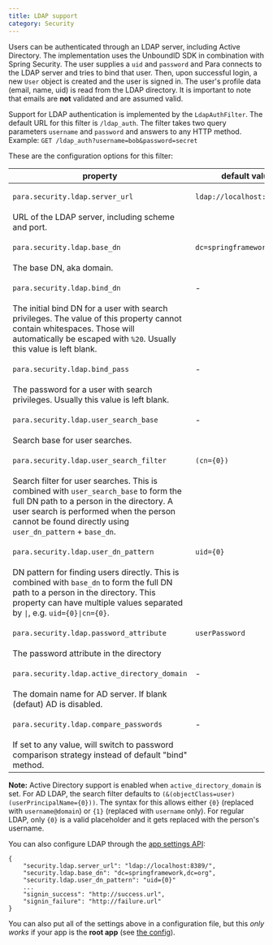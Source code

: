```yaml
---
title: LDAP support
category: Security
---
```


Users can be authenticated through an LDAP server, including Active Directory. The implementation uses the UnboundID
SDK in combination with Spring Security. The user supplies a `uid` and `password` and Para connects to the LDAP server
and tries to bind that user. Then, upon successful login, a new `User` object is created and the user is signed in.
The user's profile data (email, name, uid) is read from the LDAP directory. It is important to note that emails are
**not** validated and are assumed valid.

Support for LDAP authentication is implemented by the `LdapAuthFilter`. The default URL for this filter is
`/ldap_auth`. The filter takes two query parameters `username` and `password` and answers to any HTTP method.
Example: `GET /ldap_auth?username=bob&password=secret`

These are the configuration options for this filter:

<table class="table table-striped">
	<thead>
		<tr>
			<th>property</th>
			<th>default value</th>
		</tr>
	</thead>
	<tbody>
		<tr><td>

`para.security.ldap.server_url`</td><td>

`ldap://localhost:8389/`</td></tr>
		<tr><td>URL of the LDAP server, including scheme and port.</td></tr>
		<tr><td>

`para.security.ldap.base_dn`</td><td>

`dc=springframework,dc=org`</td></tr>
		<tr><td>The base DN, aka domain.</td></tr>
		<tr><td>

`para.security.ldap.bind_dn`</td><td>-</td></tr>
		<tr><td>The initial bind DN for a user with search privileges. The value of this property cannot contain whitespaces.
Those will automatically be escaped with `%20`. Usually this value is left blank.</td></tr>
		<tr><td>

`para.security.ldap.bind_pass`</td><td>-</td></tr>
		<tr><td>The password for a user with search privileges. Usually this value is left blank.</td></tr>
		<tr><td>

`para.security.ldap.user_search_base`</td><td>-</td></tr>
		<tr><td>Search base for user searches.</td></tr>
		<tr><td>

`para.security.ldap.user_search_filter`</td><td>

`(cn={0})`</td></tr>
		<tr><td>Search filter for user searches. This is combined with `user_search_base` to form the full DN path to a person in the directory.
A user search is performed when the person cannot be found directly using `user_dn_pattern` + `base_dn`.</td></tr>
		<tr><td>

`para.security.ldap.user_dn_pattern`</td><td>

`uid={0}`</td></tr>
		<tr><td>DN pattern for finding users directly. This is combined with `base_dn` to form the full DN path to a person in the directory.
This property can have multiple values separated by `|`, e.g. `uid={0}|cn={0}`.</td></tr>
		<tr><td>

`para.security.ldap.password_attribute`</td><td>

`userPassword`</td></tr>
		<tr><td>The password attribute in the directory</td></tr>
		<tr><td>

`para.security.ldap.active_directory_domain`</td><td>-</td></tr>
		<tr><td>The domain name for AD server. If blank (defaut) AD is disabled.</td></tr>
		<tr><td>

`para.security.ldap.compare_passwords`</td><td>-</td></tr>
		<tr><td>If set to any value, will switch to password comparison strategy instead of default "bind" method.</td></tr>
	</tbody>
</table>

**Note:** Active Directory support is enabled when `active_directory_domain` is set. For AD LDAP, the search filter
defaults to `(&(objectClass=user)(userPrincipalName={0}))`. The syntax for this allows either `{0}`
(replaced with `username@domain`) or `{1}` (replaced with `username` only). For regular LDAP, only `{0}` is a valid
placeholder and it gets replaced with the person's username.

You can also configure LDAP through the [app settings API](#050-api-settings-put):
```
{
	"security.ldap.server_url": "ldap://localhost:8389/",
	"security.ldap.base_dn": "dc=springframework,dc=org",
	"security.ldap.user_dn_pattern": "uid={0}"
	...
	"signin_success": "http://success.url",
	"signin_failure": "http://failure.url"
}
```

You can also put all of the settings above in a configuration file, but this *only works* if your app is the
**root app** (see [the config](#005-config)).